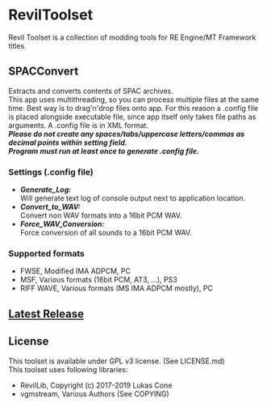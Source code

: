 # RevilToolset

Revil Toolset is a collection of modding tools for RE Engine/MT Framework titles.

## SPACConvert

Extracts and converts contents of SPAC archives.\
This app uses multithreading, so you can process multiple files at the same time. Best way is to drag'n'drop files onto app.
For this reason a .config file is placed alongside executable file, since app itself only takes file paths as arguments.
A .config file is in XML format. \
***Please do not create any spaces/tabs/uppercase letters/commas as decimal points within setting field. \
Program must run at least once to generate .config file.***

### Settings (.config file)

- ***Generate_Log:***\
        Will generate text log of console output next to application location.
- ***Convert_to_WAV:***\
        Convert non WAV formats into a 16bit PCM WAV.
- ***Force_WAV_Conversion:***\
        Force conversion of all sounds to a 16bit PCM WAV.

### Supported formats

- FWSE, Modified IMA ADPCM, PC
- MSF, Various formats (16bit PCM, AT3, ...), PS3
- RIFF WAVE, Various formats (MS IMA ADPCM mostly), PC

## [Latest Release](https://github.com/PredatorCZ/RevilToolset/releases)

## License

This toolset is available under GPL v3 license. (See LICENSE.md)\
This toolset uses following libraries:

- RevilLib, Copyright (c) 2017-2019 Lukas Cone
- vgmstream, Various Authors (See COPYING)
